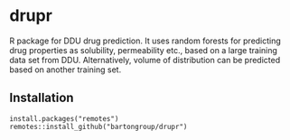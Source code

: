 # drupr

R package for DDU drug prediction. It uses random forests for predicting drug properties as solubility, permeability etc., based on a large training data set from DDU. Alternatively, volume of distribution can be predicted based on another training set.

## Installation

```
install.packages("remotes")
remotes::install_github("bartongroup/drupr")
```
